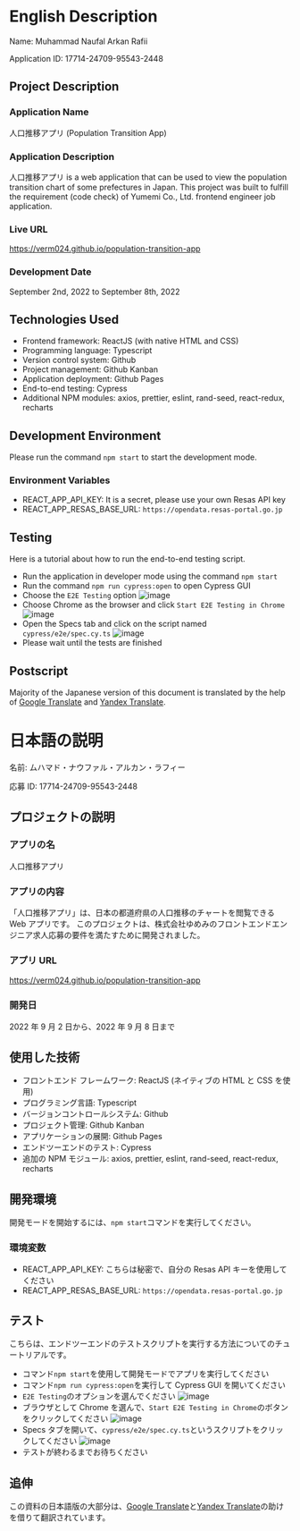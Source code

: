 # English Description

Name: Muhammad Naufal Arkan Rafii

Application ID: 17714-24709-95543-2448

## Project Description

### Application Name

人口推移アプリ (Population Transition App)

### Application Description

人口推移アプリ is a web application that can be used to view the population transition chart of some prefectures in Japan. This project was built to fulfill the requirement (code check) of Yumemi Co., Ltd. frontend engineer job application.

### Live URL

https://verm024.github.io/population-transition-app

### Development Date

September 2nd, 2022 to September 8th, 2022

## Technologies Used

- Frontend framework: ReactJS (with native HTML and CSS)
- Programming language: Typescript
- Version control system: Github
- Project management: Github Kanban
- Application deployment: Github Pages
- End-to-end testing: Cypress
- Additional NPM modules: axios, prettier, eslint, rand-seed, react-redux, recharts

## Development Environment

Please run the command `npm start` to start the development mode.

### Environment Variables

- REACT_APP_API_KEY: It is a secret, please use your own Resas API key
- REACT_APP_RESAS_BASE_URL: `https://opendata.resas-portal.go.jp`

## Testing

Here is a tutorial about how to run the end-to-end testing script.

- Run the application in developer mode using the command `npm start`
- Run the command `npm run cypress:open` to open Cypress GUI
- Choose the `E2E Testing` option
  ![image](https://user-images.githubusercontent.com/45099597/189073082-64dfc1ba-5f50-44b4-a092-bdef0c14a681.png)
- Choose Chrome as the browser and click `Start E2E Testing in Chrome`
  ![image](https://user-images.githubusercontent.com/45099597/189073294-6a43ae7c-ad86-4ec5-b0db-ee34563c099b.png)
- Open the Specs tab and click on the script named `cypress/e2e/spec.cy.ts`
  ![image](https://user-images.githubusercontent.com/45099597/189073467-77453d35-2e03-4d2b-afb6-89fc08e87f4e.png)
- Please wait until the tests are finished

## Postscript

Majority of the Japanese version of this document is translated by the help of [Google Translate](https://translate.google.co.id/?hl=id) and [Yandex Translate](https://translate.yandex.com/?lang=en-ja).

# 日本語の説明

名前: ムハマド・ナウファル・アルカン・ラフィー

応募 ID: 17714-24709-95543-2448

## プロジェクトの説明

### アプリの名

人口推移アプリ

### アプリの内容

「人口推移アプリ」は、日本の都道府県の人口推移のチャートを閲覧できる Web アプリです。 このプロジェクトは、株式会社ゆめみのフロントエンドエンジニア求人応募の要件を満たすために開発されました。

### アプリ URL

https://verm024.github.io/population-transition-app

### 開発日

2022 年 9 月 2 日から、2022 年 9 月 8 日まで

## 使用した技術

- フロントエンド フレームワーク: ReactJS (ネイティブの HTML と CSS を使用)
- プログラミング言語: Typescript
- バージョンコントロールシステム: Github
- プロジェクト管理: Github Kanban
- アプリケーションの展開: Github Pages
- エンドツーエンドのテスト: Cypress
- 追加の NPM モジュール: axios, prettier, eslint, rand-seed, react-redux, recharts

## 開発環境

開発モードを開始するには、`npm start`コマンドを実行してください。

### 環境変数

- REACT_APP_API_KEY: こちらは秘密で、自分の Resas API キーを使用してください
- REACT_APP_RESAS_BASE_URL: `https://opendata.resas-portal.go.jp`

## テスト

こちらは、エンドツーエンドのテストスクリプトを実行する方法についてのチュートリアルです。

- コマンド`npm start`を使用して開発モードでアプリを実行してください
- コマンド`npm run cypress:open`を実行して Cypress GUI を開いてください
- `E2E Testing`のオプションを選んでください
  ![image](https://user-images.githubusercontent.com/45099597/189073082-64dfc1ba-5f50-44b4-a092-bdef0c14a681.png)
- ブラウザとして Chrome を選んで、`Start E2E Testing in Chrome`のボタンをクリックしてください
  ![image](https://user-images.githubusercontent.com/45099597/189073294-6a43ae7c-ad86-4ec5-b0db-ee34563c099b.png)
- Specs タブを開いて、`cypress/e2e/spec.cy.ts`というスクリプトをクリックしてください
  ![image](https://user-images.githubusercontent.com/45099597/189073467-77453d35-2e03-4d2b-afb6-89fc08e87f4e.png)
- テストが終わるまでお待ちください

## 追伸

この資料の日本語版の大部分は、[Google Translate](https://translate.google.co.id/?hl=id)と[Yandex Translate](https://translate.yandex.com/?lang=en-ja)の助けを借りて翻訳されています。
